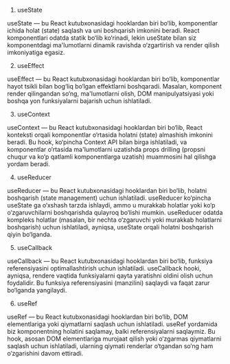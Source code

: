 1. useState

useState — bu React kutubxonasidagi hooklardan biri bo‘lib, komponentlar ichida holat (state) saqlash va uni boshqarish imkonini beradi. React komponentlari odatda statik bo‘lib ko‘rinadi, lekin useState bilan siz komponentdagi ma'lumotlarni dinamik ravishda o‘zgartirish va render qilish imkoniyatiga egasiz.

2. useEffect

useEffect — bu React kutubxonasidagi hooklardan biri bo‘lib, komponentlar hayot tsikli bilan bog‘liq bo‘lgan effektlarni boshqaradi. Masalan, komponent render qilingandan so‘ng, ma'lumotlarni olish, DOM manipulyatsiyasi yoki boshqa yon funksiyalarni bajarish uchun ishlatiladi.

3. useContext

useContext — bu React kutubxonasidagi hooklardan biri bo‘lib, React konteksti orqali komponentlar o‘rtasida holatni (state) almashish imkonini beradi. Bu hook, ko‘pincha Context API bilan birga ishlatiladi, va komponentlar o‘rtasida ma'lumotlarni uzatishda props drilling (propsni chuqur va ko‘p qatlamli komponentlarga uzatish) muammosini hal qilishga yordam beradi.

4. useReducer

useReducer — bu React kutubxonasidagi hooklardan biri bo‘lib, holatni boshqarish (state management) uchun ishlatiladi. useReducer ko‘pincha useState ga o‘xshash tarzda ishlaydi, ammo u murakkab holatlar yoki ko‘p o‘zgaruvchilarni boshqarishda qulayroq bo‘lishi mumkin. useReducer odatda kompleks holatlar (masalan, bir nechta o‘zgaruvchi yoki murakkab holatlarni boshqarish) uchun ishlatiladi, ayniqsa, useState orqali holatni boshqarish qiyin bo‘lganda.

5. useCallback

useCallback — bu React kutubxonasidagi hooklardan biri bo‘lib, funksiya referensiyasini optimallashtirish uchun ishlatiladi. useCallback hooki, ayniqsa, rendere vaqtida funksiyalarni qayta yaratishni oldini olish uchun foydalidir. Bu funksiya referensiyasini (manzilini) saqlaydi va faqat zarur bo‘lganda yangilaydi.

6. useRef

useRef — bu React kutubxonasidagi hooklardan biri bo‘lib, DOM elementlariga yoki qiymatlarni saqlash uchun ishlatiladi. useRef yordamida biz komponentning holatini saqlamay, balki referensiyalarni saqlaymiz. Bu hook, asosan DOM elementlariga murojaat qilish yoki o‘zgarmas qiymatlarni saqlash uchun ishlatiladi, ularning qiymati renderlar o‘tgandan so‘ng ham o‘zgarishini davom ettiradi.
